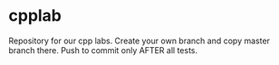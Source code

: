 # cpplab
Repository for our cpp labs.
Create your own branch and copy master branch there. Push to commit only AFTER all tests.
